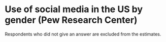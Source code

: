 # Use of social media in the US by gender (Pew Research Center)

Respondents who did not give an answer are excluded from the estimates.